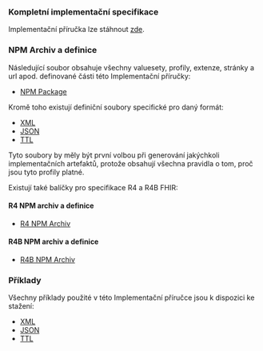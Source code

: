 ### Kompletní implementační specifikace

Implementační příručka lze stáhnout [zde](full-ig.zip).

### NPM Archiv a definice

Následující soubor obsahuje všechny valuesety, profily, extenze, stránky a url apod. definované části této Implementační příručky:

- [NPM Package](package.tgz)

Kromě toho existují definiční soubory specifické pro daný formát:

- [XML](definitions.xml.zip)
- [JSON](definitions.json.zip)
- [TTL](definitions.ttl.zip)

Tyto soubory by měly být první volbou při generování jakýchkoli implementačních artefaktů, protože obsahují všechna pravidla o tom, proč jsou tyto profily platné.

Existují také balíčky pro specifikace R4 a R4B FHIR:

#### R4 NPM archiv a definice

- [R4 NPM Archiv](package.r4.tgz)

#### R4B NPM archiv a definice

- [R4B NPM Archiv](package.r4b.tgz)

### Příklady

Všechny příklady použité v této Implementační příručce jsou k dispozici ke stažení:

- [XML](examples.xml.zip)
- [JSON](examples.json.zip)
- [TTL](examples.ttl.zip)
